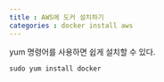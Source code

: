 ```yaml
---
title : AWS에 도커 설치하기
categories : docker install aws
---
```


yum 명령어를 사용하면 쉽게 설치할 수 있다.

```linux
sudo yum install docker
```














